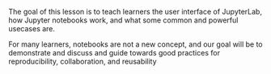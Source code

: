 
The goal of this lesson is to teach learners the user interface of JupyterLab, how Jupyter notebooks work, and what some common and powerful usecases are.

For many learners, notebooks are not a new concept, and our goal will be to demonstrate and discuss and guide towards good practices for reproducibility, collaboration, and reusability
